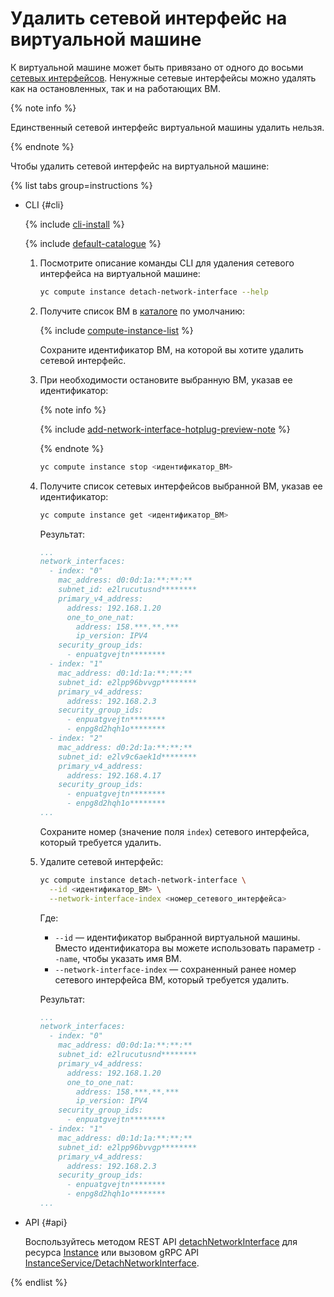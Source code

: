# Удалить сетевой интерфейс на виртуальной машине


К виртуальной машине может быть привязано от одного до восьми [сетевых интерфейсов](../../concepts/network.md). Ненужные сетевые интерфейсы можно удалять как на остановленных, так и на работающих ВМ.

{% note info %}

Единственный сетевой интерфейс виртуальной машины удалить нельзя.

{% endnote %}

Чтобы удалить сетевой интерфейс на виртуальной машине:

{% list tabs group=instructions %}

- CLI {#cli}

  {% include [cli-install](../../../_includes/cli-install.md) %}

  {% include [default-catalogue](../../../_includes/default-catalogue.md) %}

  1. Посмотрите описание команды CLI для удаления сетевого интерфейса на виртуальной машине:

      ```bash
      yc compute instance detach-network-interface --help
      ```

  1. Получите список ВМ в [каталоге](../../../resource-manager/concepts/resources-hierarchy.md#folder) по умолчанию:

      {% include [compute-instance-list](../../_includes_service/compute-instance-list.md) %}

      Сохраните идентификатор ВМ, на которой вы хотите удалить сетевой интерфейс.

  1. При необходимости остановите выбранную ВМ, указав ее идентификатор:

      {% note info %}

      {% include [add-network-interface-hotplug-preview-note](../../../_includes/compute/add-network-interface-hotplug-preview-note.md) %}

      {% endnote %}

      ```bash
      yc compute instance stop <идентификатор_ВМ>
      ```

  1. Получите список сетевых интерфейсов выбранной ВМ, указав ее идентификатор:

      ```bash
      yc compute instance get <идентификатор_ВМ>
      ```

      Результат:

      ```yml
      ...
      network_interfaces:
        - index: "0"
          mac_address: d0:0d:1a:**:**:**
          subnet_id: e2lrucutusnd********
          primary_v4_address:
            address: 192.168.1.20
            one_to_one_nat:
              address: 158.***.**.***
              ip_version: IPV4
          security_group_ids:
            - enpuatgvejtn********
        - index: "1"
          mac_address: d0:1d:1a:**:**:**
          subnet_id: e2lpp96bvvgp********
          primary_v4_address:
            address: 192.168.2.3
          security_group_ids:
            - enpuatgvejtn********
            - enpg8d2hqh1o********
        - index: "2"
          mac_address: d0:2d:1a:**:**:**
          subnet_id: e2lv9c6aek1d********
          primary_v4_address:
            address: 192.168.4.17
          security_group_ids:
            - enpuatgvejtn********
            - enpg8d2hqh1o********
      ...
      ```

      Сохраните номер (значение поля `index`) сетевого интерфейса, который требуется удалить.

  1. Удалите сетевой интерфейс:

      ```bash
      yc compute instance detach-network-interface \
        --id <идентификатор_ВМ> \
        --network-interface-index <номер_сетевого_интерфейса>
      ```

      Где:
      * `--id` — идентификатор выбранной виртуальной машины. Вместо идентификатора вы можете использовать параметр `--name`, чтобы указать имя ВМ.
      * `--network-interface-index` — сохраненный ранее номер сетевого интерфейса ВМ, который требуется удалить.

      Результат:

      ```yml
      ...
      network_interfaces:
        - index: "0"
          mac_address: d0:0d:1a:**:**:**
          subnet_id: e2lrucutusnd********
          primary_v4_address:
            address: 192.168.1.20
            one_to_one_nat:
              address: 158.***.**.***
              ip_version: IPV4
          security_group_ids:
            - enpuatgvejtn********
        - index: "1"
          mac_address: d0:1d:1a:**:**:**
          subnet_id: e2lpp96bvvgp********
          primary_v4_address:
            address: 192.168.2.3
          security_group_ids:
            - enpuatgvejtn********
            - enpg8d2hqh1o********
      ...
      ```

- API {#api}

  Воспользуйтесь методом REST API [detachNetworkInterface](../../api-ref/Instance/detachNetworkInterface.md) для ресурса [Instance](../../api-ref/Instance/index.md) или вызовом gRPC API [InstanceService/DetachNetworkInterface](../../api-ref/grpc/instance_service.md#DetachNetworkInterface).

{% endlist %}